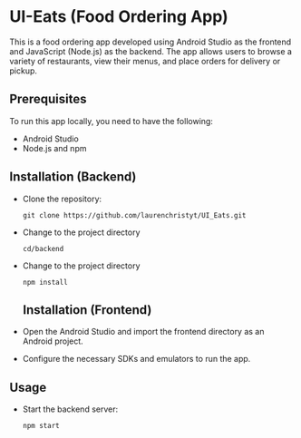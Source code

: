 # UI-Eats (Food Ordering App)
This is a food ordering app developed using Android Studio as the frontend and JavaScript (Node.js) as the backend. The app allows users to browse a variety of restaurants, view their menus, and place orders for delivery or pickup.

## Prerequisites
To run this app locally, you need to have the following:

- Android Studio
- Node.js and npm

## Installation (Backend)
- Clone the repository:
   ```
   git clone https://github.com/laurenchristyt/UI_Eats.git
  ```
- Change to the project directory
   ```
   cd/backend

  ```
- Change to the project directory
   ```
   npm install
   
  ```
  
  ## Installation (Frontend)
 - Open the Android Studio and import the frontend directory as an Android project.
 - Configure the necessary SDKs and emulators to run the app.

## Usage
 - Start the backend server:
   ```
   npm start
   
  ```
